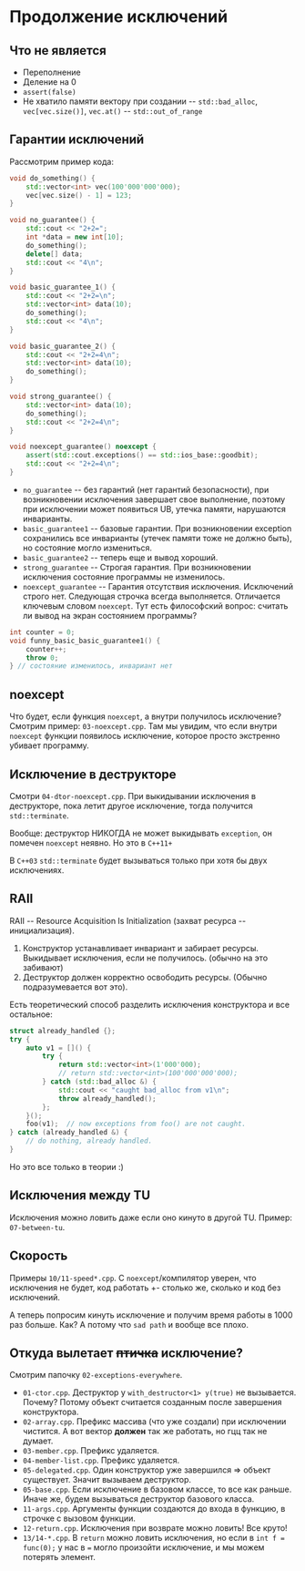 # Продолжение исключений

## Что не является

* Переполнение
* Деление на 0
* `assert(false)`
* Не хватило памяти вектору при создании -- `std::bad_alloc`, `vec[vec.size()]`, `vec.at()` -- `std::out_of_range`

## Гарантии исключений

Рассмотрим пример кода:

```c++
void do_something() {
    std::vector<int> vec(100'000'000'000);
    vec[vec.size() - 1] = 123;
}

void no_guarantee() {
    std::cout << "2+2=";
    int *data = new int[10];
    do_something();
    delete[] data;
    std::cout << "4\n";
}

void basic_guarantee_1() {
    std::cout << "2+2=\n";
    std::vector<int> data(10);
    do_something();
    std::cout << "4\n";
}

void basic_guarantee_2() {
    std::cout << "2+2=4\n";
    std::vector<int> data(10);
    do_something();
}

void strong_guarantee() {
    std::vector<int> data(10);
    do_something();
    std::cout << "2+2=4\n";
}

void noexcept_guarantee() noexcept {
    assert(std::cout.exceptions() == std::ios_base::goodbit);
    std::cout << "2+2=4\n";
}
```

* `no_guarantee` -- без гарантий (нет гарантий безопасности), при возникновении исключения завершает свое выполнение,
  поэтому при исключении может появиться UB, утечка памяти, нарушаются инварианты.
* `basic_guarantee1` -- базовые гарантии. При возникновении exception сохранились все инварианты (утечек памяти тоже не
  должно быть), но состояние могло измениться.
* `basic_guarantee2` -- теперь еще и вывод хороший.
* `strong_guarantee` -- Строгая гарантия. При возникновении исключения состояние программы не изменилось.
* `noexcept_guarantee` -- Гарантия отсутствия исключения. Исключений строго нет. Следующая строчка всегда выполняется.
  Отличается ключевым словом `noexcept`. Тут есть философский вопрос: считать ли вывод на экран состоянием программы?

```c++
int counter = 0;
void funny_basic_basic_guarantee1() {
    counter++;
    throw 0;
} // состояние изменилось, инвариант нет
```

## noexcept

Что будет, если функция `noexcept`, а внутри получилось исключение? Смотрим пример: `03-noexcept.cpp`. Там мы увидим,
что если внутри `noexcept` функции появилось исключение, которое просто экстренно убивает программу.

## Исключение в деструкторе

Смотри `04-dtor-noexcept.cpp`. При выкидывании исключения в деструкторе, пока летит другое исключение, тогда
получится `std::terminate`.

Вообще: деструктор НИКОГДА не может выкидывать `exception`, он помечен `noexcept` неявно. Но это в `C++11+`

В `C++03` `std::terminate` будет вызываться только при хотя бы двух исключениях.

## RAII

RAII -- Resource Acquisition Is Initialization (захват ресурса -- инициализация).

1. Конструктор устанавливает инвариант и забирает ресурсы. Выкидывает исключения, если не получилось. (обычно на это
   забивают)
2. Деструктор должен корректно освободить ресурсы. (Обычно подразумевается вот это).

Есть теоретический способ разделить исключения конструктора и все остальное:

```c++
struct already_handled {};
try {
    auto v1 = []() {
        try {
            return std::vector<int>(1'000'000);
            // return std::vector<int>(100'000'000'000);
        } catch (std::bad_alloc &) {
            std::cout << "caught bad_alloc from v1\n";
            throw already_handled();
        };
    }();
    foo(v1);  // now exceptions from foo() are not caught.
} catch (already_handled &) {
    // do nothing, already handled.
}
```

Но это все только в теории :)

## Исключения между TU

Исключения можно ловить даже если оно кинуто в другой TU. Пример: `07-between-tu`.

## Скорость

Примеры `10/11-speed*.cpp`. С `noexcept`/компилятор уверен, что исключения не будет, код работать +- столько же, сколько
и код без исключений.

А теперь попросим кинуть исключение и получим время работы в 1000 раз больше. Как? А потому что `sad path` и вообще все
плохо.

## Откуда вылетает ~~птичка~~ исключение?

Смотрим папочку `02-exceptions-everywhere`.

* `01-ctor.cpp`. Деструктор у `with_destructor<1> y(true)` не вызывается. Почему? Потому объект считается созданным
  после завершения конструктора.
* `02-array.cpp`. Префикс массива (что уже создали) при исключении чистится. А вот вектор **должен** так же работать, но
  гцц так не думает.
* `03-member.cpp`. Префикс удаляется.
* `04-member-list.cpp`. Префикс удаляется.
* `05-delegated.cpp`. Один конструктор уже завершился => объект существует. Значит вызываем деструктор.
* `05-base.cpp`. Если исключение в базовом классе, то все как раньше. Иначе же, будем вызываться деструктор базового
  класса.
* `11-args.cpp`. Аргументы функции создаются до входа в функцию, в строчке с вызовом функции.
* `12-return.cpp`. Исключения при возврате можно ловить! Все круто!
* `13/14-*.cpp`. В `return` можно ловить исключения, но если в `int f = func(0);` у нас в `=` могло произойти
  исключение, и мы можем потерять элемент.